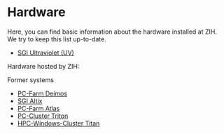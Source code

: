 # Hardware

Here, you can find basic information about the hardware installed at ZIH. We try to keep this list
up-to-date.

- [SGI Ultraviolet (UV)](hardware_venus.md)

Hardware hosted by ZIH:

Former systems

- [PC-Farm Deimos](hardware_deimos.md)
- [SGI Altix](hardware_altix.md)
- [PC-Farm Atlas](hardware_atlas.md)
- [PC-Cluster Triton](hardware_triton.md)
- [HPC-Windows-Cluster Titan](hardware_titan.md)
